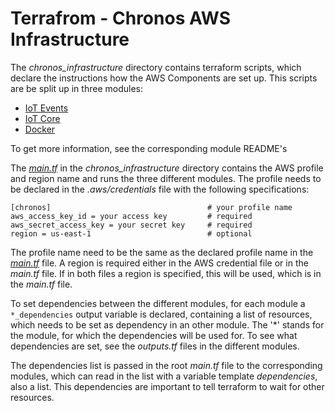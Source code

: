 # Terrafrom - Chronos AWS Infrastructure 
The _chronos_infrastructure_ directory contains terraform scripts, which declare the instructions how the AWS Components
are set up. This scripts are be split up in three modules:
- [IoT Events](iot_events/README.md)
- [IoT Core](iot_core/README.md)
- [Docker](docker/README.md)

To get more information, see the corresponding module README's

The [_main.tf_](./main.tf) in the _chronos_infrastructure_ directory contains the AWS profile and region name and runs 
the three different modules.
The profile needs to be declared in the _.aws/credentials_ file with the following specifications:

```
[chronos]                                   # your profile name
aws_access_key_id = your access key         # required
aws_secret_access_key = your secret key     # required
region = us-east-1                          # optional
```

The profile name need to be the same as the declared profile name in the [_main.tf_](./main.tf) file.
A region is required either in the AWS credential file or in the _main.tf_ file. If in both files a region is specified,
this will be used, which is in the _main.tf_ file.

To set dependencies between the different modules, for each module a ```*_dependencies``` output variable is declared,
containing a list of resources, which needs to be set as dependency in an other module. The '*' stands for the module,
for which the dependencies will be used for. To see what dependencies are set, see the _outputs.tf_ files in the 
different modules.

The dependencies list is passed in the root _main.tf_ file to the corresponding modules, which can read in the list with 
a variable template _dependencies_, also a list.
This dependencies are important to tell terraform to wait for other resources.